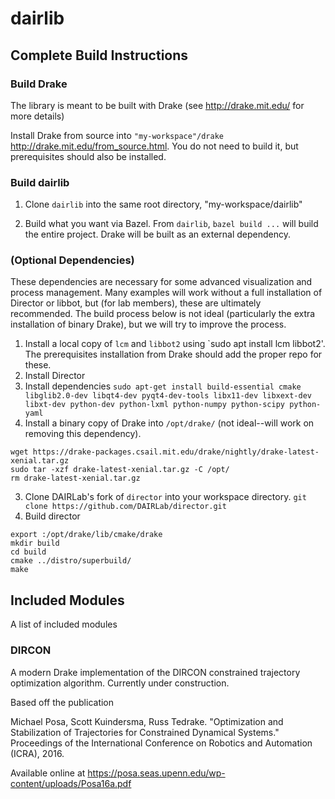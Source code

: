# dairlib

## Complete Build Instructions
### Build Drake
The library is meant to be built with Drake (see http://drake.mit.edu/ for more details)

Install Drake from source into `"my-workspace"/drake` http://drake.mit.edu/from_source.html. You do not need to build it, but prerequisites should also be installed.

### Build dairlib
1. Clone `dairlib` into the same root directory, "my-workspace/dairlib"

2. Build what you want via Bazel. From `dairlib`, `bazel build ...` will build the entire project. Drake will be built as an external dependency.

### (Optional Dependencies)
These dependencies are necessary for some advanced visualization and process management. Many examples will work without a full installation of Director or libbot, but (for lab members), these are ultimately recommended. The build process below is not ideal (particularly the extra installation of binary Drake), but we will try to improve the process.
1. Install a local copy of `lcm` and `libbot2` using `sudo apt install lcm libbot2'. The prerequisites installation from Drake should add the proper repo for these.
2. Install Director
  1. Install dependencies `sudo apt-get install build-essential cmake libglib2.0-dev libqt4-dev pyqt4-dev-tools libx11-dev libxext-dev libxt-dev python-dev python-lxml python-numpy python-scipy python-yaml`
  2. Install a binary copy of Drake into `/opt/drake/` (not ideal--will work on removing this dependency). 
  ```
  wget https://drake-packages.csail.mit.edu/drake/nightly/drake-latest-xenial.tar.gz
  sudo tar -xzf drake-latest-xenial.tar.gz -C /opt/
  rm drake-latest-xenial.tar.gz
  ```
  3. Clone DAIRLab's fork of `director` into your workspace directory. `git clone https://github.com/DAIRLab/director.git`
  4. Build director
  ```
  export :/opt/drake/lib/cmake/drake
  mkdir build
  cd build
  cmake ../distro/superbuild/
  make
  ```

## Included Modules
A list of included modules

### DIRCON
A modern Drake implementation of the DIRCON constrained trajectory optimization algorithm. Currently under construction.

Based off the publication

Michael Posa, Scott Kuindersma, Russ Tedrake. "Optimization and Stabilization of Trajectories for Constrained Dynamical Systems." Proceedings of the International Conference on Robotics and Automation (ICRA), 2016. 

Available online at https://posa.seas.upenn.edu/wp-content/uploads/Posa16a.pdf